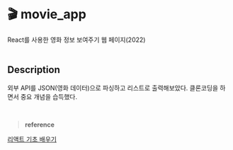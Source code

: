 # 🎬 movie_app
React를 사용한 영화 정보 보여주기 웹 페이지(2022)
<br><br>

## Description
외부 API를 JSON(영화 데이터)으로 파싱하고 리스트로 출력해보았다.
클론코딩을 하면서 중요 개념을 습득했다.

<br>

> **reference**

[리액트 기초 배우기](https://www.youtube.com/watch?v=sM2p1EqTlw4&list=PL7jH19IHhOLOFTVD4R8FeZWkwpVi8-9Fv&index=2)
